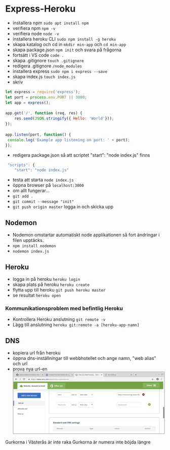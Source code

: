 # Express-Heroku

* installera npm ```sudo apt install npm```
* verifiera npm ```npm -v```
* verifiera node ```node -v```
* installera heroku CLI ```sudo npm install -g heroku```
* skapa katalog och cd in ```mkdir min-app``` och ```cd min-app```
* skapa package.json ```npm init``` och svara på frågorna
* fortsätt i VS code ```code .```
* skapa .gitignore ```touch .gitignore```
* redigera .gitignore ```/node_modules```
* installera express ```sudo npm i express --save```
* skapa index.js ```touch index.js```
* skriv 
```javascript
let express = require('express');
let port = process.env.PORT || 3000;
let app = express();

app.get('/', function (req, res) {
    res.send(JSON.stringify({ Hello: 'World'}));
});

app.listen(port, function() {
 console.log('Example app listening on port: ' + port);
});
```
* redigera package.json så att scriptet "start": "node index.js" finns 
```javascript
 "scripts": {
    "start": "node index.js"
```
* testa att starta ```node index.js```
* öppna browser på ```localhost:3000```
* om allt fungerar...
* ```git add .```
* ```git commit --message "init"```
* ```git push origin master``` logga in och skicka upp

## Nodemon
* Nodemon omstartar automatiskt node applikationen så fort ändringar i filen upptäcks.
* ```npm install nodemon```
* ```nodemon index.js```


## Heroku
* logga in på heroku ```heroku login```
* skapa plats på heroku ```heroku create```
* flytta upp till heroku ```git push heroku master```
* se resultat ```heroku open```

### Kommunikationsproblem med befintlig Heroku
* Kontrollera Heroku anslutning ```git remote -v```
* Lägg till anslutning ```heroku git:remote -a [heroku-app-namn]```

## DNS
* kopiera url från heroku
* öppna dns-inställningar till webbhotellet och ange namn, "web alias" och url
* prova nya url-en
![DNS inställningar](https://github.com/johansundstrom/express-heroku/blob/master/dns-pill.png)

Gurkorna i Västerås är inte raka
Gurkorna är numera inte böjda längre
